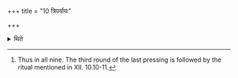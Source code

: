 +++
title = "10 त्रिपर्यायः"

+++

<details><summary>थिते</summary>

10. (The great-pressing consists) of three rounds.[^1]  

[^1]: Thus in all nine. The third round of the last pressing is followed by the ritual mentioned in XII. 10.10-11. 
</details>
